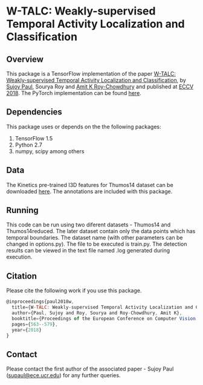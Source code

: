 # W-TALC: Weakly-supervised Temporal Activity Localization and Classification

## Overview
This package is a TensorFlow implementation of the paper [W-TALC: Weakly-supervised Temporal Activity Localization and Classification](http://openaccess.thecvf.com/content_ECCV_2018/papers/Sujoy_Paul_W-TALC_Weakly-supervised_Temporal_ECCV_2018_paper.pdf), by [Sujoy Paul](www.ee.ucr.edu/~supaul/
), Sourya Roy and [Amit K Roy-Chowdhury](http://www.ee.ucr.edu/~amitrc/) and published at [ECCV 2018](https://eccv2018.org/). The PyTorch implementation can be found [here](https://github.com/sujoyp/wtalc-pytorch).

## Dependencies
This package uses or depends on the the following packages:
1. TensorFlow 1.5
2. Python 2.7
3. numpy, scipy among others

## Data
The Kinetics pre-trained I3D features for Thumos14 dataset can be downloaded [here](https://emailucr-my.sharepoint.com/:f:/g/personal/sujoy_paul_email_ucr_edu/Es1zbHQY4PxKhUkdgvWHtU0BK-_yugaSjXK84kWsB0XD0w?e=I836Fl). The annotations are included with this package. 

## Running
This code can be run using two diferent datasets - Thumos14 and Thumos14reduced. The later dataset contain only the data points which has temporal boundaries. The dataset name (with other parameters can be changed in options.py). The file to be executed is train.py. The detection results can be viewed in the text file named .log generated during execution.

## Citation
Please cite the following work if you use this package.
```javascript
@inproceedings{paul2018w,
  title={W-TALC: Weakly-supervised Temporal Activity Localization and Classification},
  author={Paul, Sujoy and Roy, Sourya and Roy-Chowdhury, Amit K},
  booktitle={Proceedings of the European Conference on Computer Vision (ECCV)},
  pages={563--579},
  year={2018}
}
```

## Contact 
Please contact the first author of the associated paper - Sujoy Paul (supaul@ece.ucr.edu) for any further queries.


